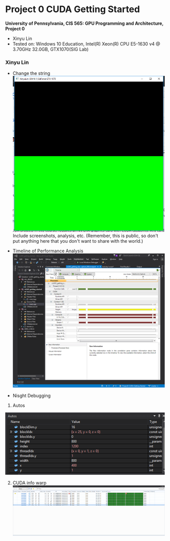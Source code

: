 Project 0 CUDA Getting Started
====================

**University of Pennsylvania, CIS 565: GPU Programming and Architecture, Project 0**

* Xinyu Lin
* Tested on: Windows 10 Education, Intel(R) Xeon(R) CPU E5-1630 v4 @ 3.70GHz 32.0GB, GTX1070(SIG Lab)

### Xinyu Lin
* Change the string
![](images/1.png)
Include screenshots, analysis, etc. (Remember, this is public, so don't put
anything here that you don't want to share with the world.)

* Timeline of Performance Analysis
![](images/2.png)

* Nisght Debugging 

1. Autos

![](images/3.png)

2. CUDA info warp
![](images/4.png)
